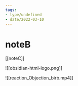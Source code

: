 ```yaml
---
tags:
- type/undefined
- date/2022-03-10
---
```


# noteB
[[noteC]]

![[obsidian-html-logo.png]]

![[reaction_Objection_birb.mp4]]